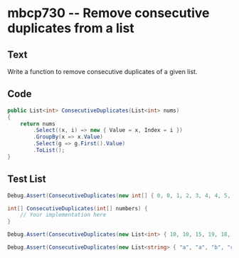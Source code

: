 # mbcp730 -- Remove consecutive duplicates from a list

## Text

Write a function to remove consecutive duplicates of a given list.

## Code

```csharp
public List<int> ConsecutiveDuplicates(List<int> nums) 
{
    return nums
        .Select((x, i) => new { Value = x, Index = i })
        .GroupBy(x => x.Value)
        .Select(g => g.First().Value)
        .ToList();
}
```

## Test List

```csharp
Debug.Assert(ConsecutiveDuplicates(new int[] { 0, 0, 1, 2, 3, 4, 4, 5, 6, 6, 6, 7, 8, 9, 4, 4 }) == new int[] { 0, 1, 2, 3, 4, 5, 6, 7, 8, 9, 4 });

int[] ConsecutiveDuplicates(int[] numbers) {
    // Your implementation here
}
```

```csharp
Debug.Assert(ConsecutiveDuplicates(new List<int> { 10, 10, 15, 19, 18, 18, 17, 26, 26, 17, 18, 10 }).SequenceEqual(new List<int> { 10, 15, 19, 18, 17, 26, 17, 18, 10 }));
```

```csharp
Debug.Assert(ConsecutiveDuplicates(new List<string> { "a", "a", "b", "c", "d", "d" }).SequenceEqual(new List<string> { "a", "b", "c", "d" }));
```
